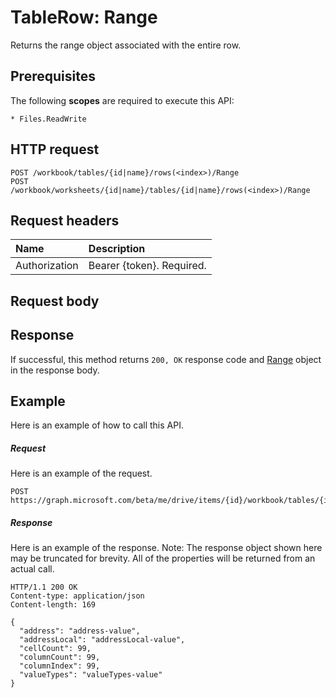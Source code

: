 # TableRow: Range

Returns the range object associated with the entire row.
## Prerequisites
The following **scopes** are required to execute this API: 

    * Files.ReadWrite

## HTTP request
<!-- { "blockType": "ignored" } -->
```http
POST /workbook/tables/{id|name}/rows(<index>)/Range
POST /workbook/worksheets/{id|name}/tables/{id|name}/rows(<index>)/Range

```
## Request headers
| Name       | Description|
|:---------------|:----------|
| Authorization  | Bearer {token}. Required. |


## Request body

## Response
If successful, this method returns `200, OK` response code and [Range](../resources/range.md) object in the response body.

## Example
Here is an example of how to call this API.
##### Request
Here is an example of the request.
<!-- {
  "blockType": "request",
  "name": "tablerow_range"
}-->
```http
POST https://graph.microsoft.com/beta/me/drive/items/{id}/workbook/tables/{id|name}/rows(<index>)/Range
```

##### Response
Here is an example of the response. Note: The response object shown here may be truncated for brevity. All of the properties will be returned from an actual call.
<!-- {
  "blockType": "response",
  "truncated": true,
  "@odata.type": "microsoft.graph.range"
} -->
```http
HTTP/1.1 200 OK
Content-type: application/json
Content-length: 169

{
  "address": "address-value",
  "addressLocal": "addressLocal-value",
  "cellCount": 99,
  "columnCount": 99,
  "columnIndex": 99,
  "valueTypes": "valueTypes-value"
}
```

<!-- uuid: 8fcb5dbc-d5aa-4681-8e31-b001d5168d79
2015-10-25 14:57:30 UTC -->
<!-- {
  "type": "#page.annotation",
  "description": "TableRow: Range",
  "keywords": "",
  "section": "documentation",
  "tocPath": ""
}-->